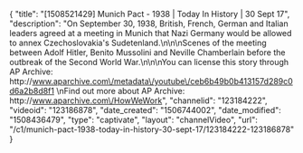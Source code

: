 {
    "title": "[1508521429] Munich Pact - 1938 | Today In History | 30 Sept 17",
    "description": "On September 30, 1938, British, French, German and Italian leaders agreed at a meeting in Munich that Nazi Germany would be allowed to annex Czechoslovakia's Sudetenland.\n\n\nScenes of the meeting between Adolf Hitler, Benito Mussolini and Neville Chamberlain before the outbreak of the Second World War.\n\n\nYou can license this story through AP Archive: http:\/\/www.aparchive.com\/metadata\/youtube\/ceb6b49b0b413157d289c0d6a2b8d8f1 \nFind out more about AP Archive: http:\/\/www.aparchive.com\/HowWeWork",
    "channelid": "123184222",
    "videoid": "123186878",
    "date_created": "1506744002",
    "date_modified": "1508436479",
    "type": "captivate",
    "layout": "channelVideo",
    "url": "\/c1\/munich-pact-1938-today-in-history-30-sept-17\/123184222-123186878"
}